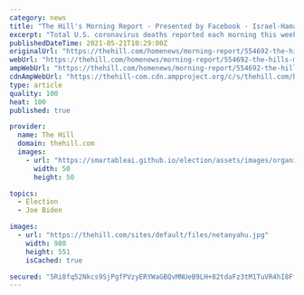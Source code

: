```yaml
---
category: news
title: "The Hill's Morning Report - Presented by Facebook - Israel-Hamas cease-fire underway; Biden praises 'unconditional' truce"
excerpt: "Total U.S. coronavirus deaths reported each morning this week: Monday, 585,970; Tuesday, 586,359; Wednesday, 587,219; Thursday, 587,874. Friday, 588,539. A cease-fire took effect between Israel and Hamas hours after Israeli Prime Minister Benjamin Netanyahu ’s Security Cabinet approved a unilateral halt to an 11-day military operation in the Gaza Strip."
publishedDateTime: 2021-05-21T10:29:00Z
originalUrl: "https://thehill.com/homenews/morning-report/554692-the-hills-morning-report"
webUrl: "https://thehill.com/homenews/morning-report/554692-the-hills-morning-report"
ampWebUrl: "https://thehill.com/homenews/morning-report/554692-the-hills-morning-report?amp"
cdnAmpWebUrl: "https://thehill-com.cdn.ampproject.org/c/s/thehill.com/homenews/morning-report/554692-the-hills-morning-report?amp"
type: article
quality: 100
heat: 100
published: true

provider:
  name: The Hill
  domain: thehill.com
  images:
    - url: "https://smartableai.github.io/election/assets/images/organizations/thehill.com-50x50.jpg"
      width: 50
      height: 50

topics:
  - Election
  - Joe Biden

images:
  - url: "https://thehill.com/sites/default/files/netanyahu.jpg"
    width: 980
    height: 551
    isCached: true

secured: "5Ri8fq52Nkcs9SjPgfPVzyERYWaGBQvMNUeB9LH+82tdaFz3tM1TuVR4hI8FfBkxqdGVOt05hLxDlBkAWxYWzvl/FUMJKL6x+F1Uwj0LNdi+PNISLKJYgaz65o7pjWOPsrXdSOpmpbQGileMyD/0z2n/YvJhMQd8tTh7Q9BFMKj/etTUVtScom9CnEp9FjnFBwvkH7jNlOWE2ddkpl8vU7t+H9O60E9T5gY2jzUtBj+6Wc3qqbwuvY2XHPmhaDqwjJJLEWVec8CoynkjZ5MC7YdVAide3U2Jt8VOzWZyUxpmjJkpZK0R36sgQ3T6tkh4zgBEEXmSnlIsZhhQfESE07DarijyQXm/W2c0nUSpD0I=;l45HQlmKJ0nMuFvGu7nrFA=="
---
```


